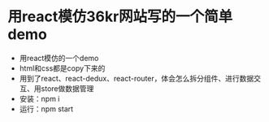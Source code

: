 # 用react模仿36kr网站写的一个简单demo

* 用react模仿的一个demo
* html和css都是copy下来的
* 用到了react、react-dedux、react-router，体会怎么拆分组件、进行数据交互、用store做数据管理
* 安装：npm i
* 运行：npm start